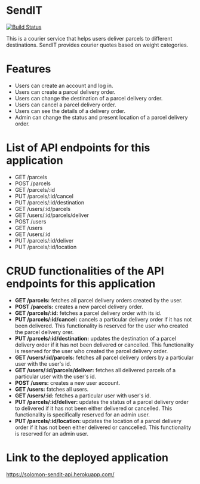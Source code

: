 # SendIT

[![Build Status](https://travis-ci.org/ODINAKACHUKWU/SendIT.svg?branch=develop)](https://travis-ci.org/ODINAKACHUKWU/SendIT)

This is a courier service that helps users deliver parcels to different destinations. SendIT provides courier quotes based on weight categories.

# Features

<ul>
  <li>Users can create an account and log in.</li>
  <li>Users can create a parcel delivery order.</li>
  <li>Users can change the destination of a parcel delivery order.</li>
  <li>Users can cancel a parcel delivery order.</li>
  <li>Users can see the details of a delivery order.</li>
  <li>Admin can change the status and present location of a parcel delivery order.</li>
</ul>

# List of API endpoints for this application 

<ul>
  <li>GET /parcels</li>
  <li>POST /parcels</li>
  <li>GET /parcels/:id</li>
  <li>PUT /parcels/:id/cancel</li>
  <li>PUT /parcels/:id/destination</li>
  <li>GET /users/:id/parcels</li>
  <li>GET /users/:id/parcels/deliver</li>
  <li>POST /users</li>
  <li>GET /users</li>
  <li>GET /users/:id</li>
  <li>PUT /parcels/:id/deliver</li>
  <li>PUT /parcels/:id/location</li>
</ul>

# CRUD functionalities of the API endpoints for this application

<ul>
  <li><b>GET /parcels:</b> fetches all parcel delivery orders created by the user.</li>
  <li><b>POST /parcels:</b> creates a new parcel delivery order.</li>
  <li><b>GET /parcels/:id:</b> fetches a parcel delivery order with its id.</li>
  <li><b>PUT /parcels/:id/cancel:</b> cancels a particular delivery order if it has not been delivered. This functionality is reserved for the user who created the parcel delivery orer.</li>
  <li><b>PUT /parcels/:id/destination:</b> updates the destination of a parcel delivery order if it has not been delivered or cancelled. This functionality is reserved for the user who created the parcel delivery order.</li>
  <li><b>GET /users/:id/parcels:</b> fetches all parcel delivery orders by a particular user with the user's id.</li>
  <li><b>GET /users/:id/parcels/deliver:</b> fetches all delivered parcels of a particular user with the user's id.</li>
  <li><b>POST /users:</b> creates a new user account.</li>
  <li><b>GET /users:</b> fatches all users.</li>
  <li><b>GET /users/:id:</b> fetches a particular user with user's id.</li>
  <li><b>PUT /parcels/:id/deliver:</b> updates the status of a parcel delivery order to delivered if it has not been either delivered or cancelled. This functionality is specifically reserved for an admin user.</li>
  <li><b>PUT /parcels/:id/location:</b> updates the location of a parcel delivery order if it has not been either delivered or canccelled. This functionality is reserved for an admin user.</li>
</ul>



# Link to the deployed application

https://solomon-sendit-api.herokuapp.com/

